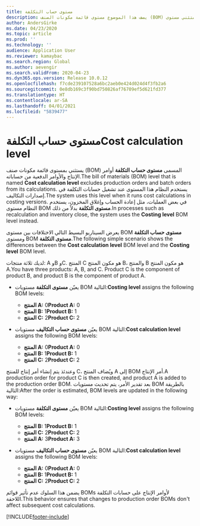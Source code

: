 ```yaml
---
title: مستوى حساب التكلفة
description: يصف هذا الموضوع مستوى قائمة مكونات الصنف (BOM) الذي يسمى مستوى حساب التكلفة. يستثني مستوى BOM هذا أوامر الإنتاج والأوامر الدفعية من حساباته.
author: AndersGirke
ms.date: 04/23/2020
ms.topic: article
ms.prod: ''
ms.technology: ''
audience: Application User
ms.reviewer: kamaybac
ms.search.region: Global
ms.author: aevengir
ms.search.validFrom: 2020-04-23
ms.dyn365.ops.version: Release 10.0.12
ms.openlocfilehash: f7cde239107528a6bc2aeb0e424d024d4f3fb2a6
ms.sourcegitcommit: 0e8db169c3f90bd750826af76709ef5d621fd377
ms.translationtype: HT
ms.contentlocale: ar-SA
ms.lasthandoff: 04/01/2021
ms.locfileid: "5839477"
---
```

# <a name="cost-calculation-level"></a><span data-ttu-id="ff366-104">مستوى حساب التكلفة</span><span class="sxs-lookup"><span data-stu-id="ff366-104">Cost calculation level</span></span>

<span data-ttu-id="ff366-105">يستثني بمستوى قائمة مكونات صنف (BOM) المسمى **مستوى حساب التكلفة** أوامر الإنتاج والأوامر الدفعية من حساباته.</span><span class="sxs-lookup"><span data-stu-id="ff366-105">The bill of materials (BOM) level that is named **Cost calculation level** excludes production orders and batch orders from its calculations.</span></span> <span data-ttu-id="ff366-106">يستخدم النظام هذا المستوى عند تشغيل حسابات التكلفة في إصدارات التكاليف.</span><span class="sxs-lookup"><span data-stu-id="ff366-106">The system uses this level when it runs cost calculations in costing versions.</span></span> <span data-ttu-id="ff366-107">في بعض العمليات، مثل إعادة الحساب وإغلاق المخزون، يستخدم النظام مستوى BOM **مستوى التكلفة** بدلاً من ذلك.</span><span class="sxs-lookup"><span data-stu-id="ff366-107">In processes such as recalculation and inventory close, the system uses the **Costing level** BOM level instead.</span></span>

<span data-ttu-id="ff366-108">يعرض السيناريو البسيط التالي الاختلافات بين مستوى BOM **مستوى حساب التكلفة** ومستوى BOM **مستوى التكلفة**.</span><span class="sxs-lookup"><span data-stu-id="ff366-108">The following simple scenario shows the differences between the **Cost calculation level** BOM level and the **Costing level** BOM level.</span></span>

<span data-ttu-id="ff366-109">لديك ثلاثة منتجات: A وB وC. المنتج C هو مكون المنتج B، والمنتج B هو مكون المنتج A.</span><span class="sxs-lookup"><span data-stu-id="ff366-109">You have three products: A, B, and C. Product C is the component of product B, and product B is the component of product A.</span></span>

- <span data-ttu-id="ff366-110">يعيّن **مستوى التكلفة** مستويات BOM التالية:</span><span class="sxs-lookup"><span data-stu-id="ff366-110">**Costing level** assigns the following BOM levels:</span></span>

    - <span data-ttu-id="ff366-111">**المنتج A:** 0</span><span class="sxs-lookup"><span data-stu-id="ff366-111">**Product A:** 0</span></span>
    - <span data-ttu-id="ff366-112">**المنتج B:** 1</span><span class="sxs-lookup"><span data-stu-id="ff366-112">**Product B:** 1</span></span>
    - <span data-ttu-id="ff366-113">**المنتج C:** 2</span><span class="sxs-lookup"><span data-stu-id="ff366-113">**Product C:** 2</span></span>

- <span data-ttu-id="ff366-114">يعيّن **مستوى حساب التكاليف** مستويات BOM التالية:</span><span class="sxs-lookup"><span data-stu-id="ff366-114">**Cost calculation level** assigns the following BOM levels:</span></span>

    - <span data-ttu-id="ff366-115">**المنتج A:** 0</span><span class="sxs-lookup"><span data-stu-id="ff366-115">**Product A:** 0</span></span>
    - <span data-ttu-id="ff366-116">**المنتج B:** 1</span><span class="sxs-lookup"><span data-stu-id="ff366-116">**Product B:** 1</span></span>
    - <span data-ttu-id="ff366-117">**المنتج C:** 2</span><span class="sxs-lookup"><span data-stu-id="ff366-117">**Product C:** 2</span></span>

<span data-ttu-id="ff366-118">وعندئذ يتم إنشاء أمر إنتاج للمنتج C، ويُضاف المنتج A إلى BOM أمر الإنتاج.</span><span class="sxs-lookup"><span data-stu-id="ff366-118">A production order for product C is then created, and product A is added to the production order BOM.</span></span> <span data-ttu-id="ff366-119">بعد تقدير الأمر، يتم تحديث مستويات BOM بالطريقة التالية:</span><span class="sxs-lookup"><span data-stu-id="ff366-119">After the order is estimated, BOM levels are updated in the following way:</span></span>

- <span data-ttu-id="ff366-120">يعيّن **مستوى التكلفة** مستويات BOM التالية:</span><span class="sxs-lookup"><span data-stu-id="ff366-120">**Costing level** assigns the following BOM levels:</span></span>

    - <span data-ttu-id="ff366-121">**المنتج B:** 1</span><span class="sxs-lookup"><span data-stu-id="ff366-121">**Product B:** 1</span></span>
    - <span data-ttu-id="ff366-122">**المنتج C:** 2</span><span class="sxs-lookup"><span data-stu-id="ff366-122">**Product C:** 2</span></span>
    - <span data-ttu-id="ff366-123">**المنتج A:** 3</span><span class="sxs-lookup"><span data-stu-id="ff366-123">**Product A:** 3</span></span>

- <span data-ttu-id="ff366-124">يعيّن **مستوى حساب التكاليف** مستويات BOM التالية:</span><span class="sxs-lookup"><span data-stu-id="ff366-124">**Cost calculation level** assigns the following BOM levels:</span></span>

    - <span data-ttu-id="ff366-125">**المنتج A:** 0</span><span class="sxs-lookup"><span data-stu-id="ff366-125">**Product A:** 0</span></span>
    - <span data-ttu-id="ff366-126">**المنتج B:** 1</span><span class="sxs-lookup"><span data-stu-id="ff366-126">**Product B:** 1</span></span>
    - <span data-ttu-id="ff366-127">**المنتج C:** 2</span><span class="sxs-lookup"><span data-stu-id="ff366-127">**Product C:** 2</span></span>

<span data-ttu-id="ff366-128">يضمن هذا السلوك عدم تأثير قوائم BOMs لأوامر الإنتاج على حسابات التكلفة اللاحقة.</span><span class="sxs-lookup"><span data-stu-id="ff366-128">This behavior ensures that changes to production order BOMs don't affect subsequent cost calculations.</span></span>


[!INCLUDE[footer-include](../../includes/footer-banner.md)]